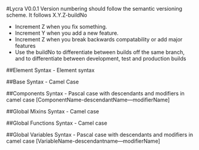 #Lycra V0.0.1
Version numbering should follow the semantic versioning scheme.
It follows X.Y.Z-buildNo
* Increment Z when you fix something.
* Increment Y when you add a new feature.
* Increment Z when you break backwards compatability or add major features
* Use the buildNo to differentiate between builds off the same branch, and to differentiate between development, test and production builds


##Element
Syntax - Element syntax


##Base
Syntax - Camel Case


##Components
Syntax - Pascal case with descendants and modifiers in camel case 
[ComponentName-descendantName—modifierName]


##Global Mixins
Syntax - Camel case


##Global Functions
Syntax - Camel case


##Global Variables
Syntax - Pascal case with descendants and modifiers in camel case 
[VariableName-descendantname—modifierName]